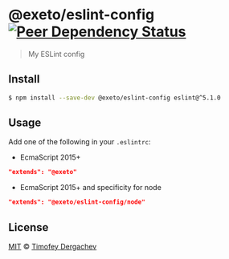 # @exeto/eslint-config [![Peer Dependency Status][peerdepstat-image]][peerdepstat-url]

> My ESLint config

## Install

```bash
$ npm install --save-dev @exeto/eslint-config eslint@^5.1.0
```

## Usage

Add one of the following in your `.eslintrc`:

- EcmaScript 2015+

```json
"extends": "@exeto"
```

- EcmaScript 2015+ and specificity for node

```json
"extends": "@exeto/eslint-config/node"
```

## License

[MIT](LICENSE.md) © [Timofey Dergachev](https://exeto.me/en)

[peerdepstat-url]: https://david-dm.org/exeto/eslint-config?type=peer
[peerdepstat-image]: https://david-dm.org/exeto/eslint-config/peer-status.svg?style=flat-square
